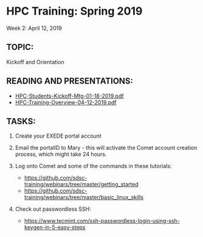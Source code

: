 # HPC Training:  Spring 2019
 Week 2: April 12, 2019

## TOPIC:  
Kickoff and Orientation

## READING AND PRESENTATIONS:
* [HPC-Students-Kickoff-Mtg-01-18-2019.pdf](./HPC-Students-Kickoff-Mtg-01-18-2019.pdf)
* [HPC-Training-Overview-04-12-2019.pdf](HPC-Training-Overview-04-12-2019.pdf)

## TASKS:
1. Create your EXEDE portal account

2. Email the portalID to Mary  - this will activate the Comet account creation 
           process, which might take 24 hours.

3. Log onto Comet and some of the commands in these tutorials:

     - https://github.com/sdsc-training/webinars/tree/master/getting_started
     - https://github.com/sdsc-training/webinars/tree/master/basic_linux_skills

4. Check out passwordless SSH:   

     - https://www.tecmint.com/ssh-passwordless-login-using-ssh-keygen-in-5-easy-steps

